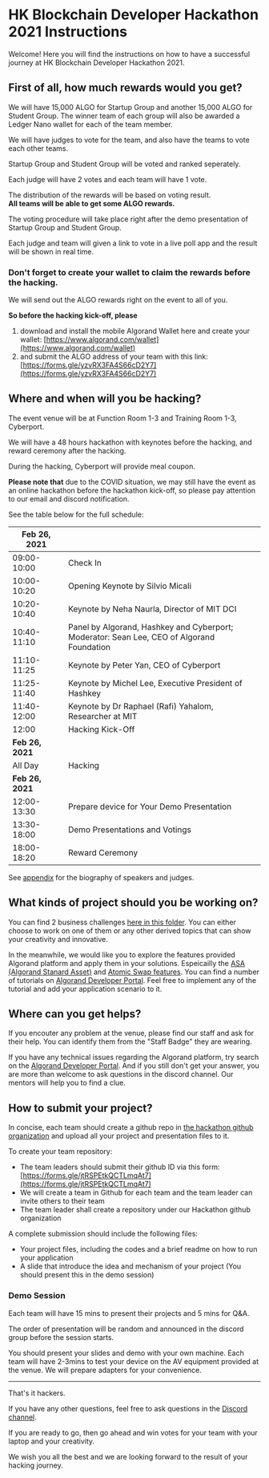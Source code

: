 # HK Blockchain Developer Hackathon 2021 Instructions

Welcome! Here you will find the instructions on how to have a successful journey at HK Blockchain Developer Hackathon 2021.

## First of all, how much rewards would you get?

We will have 15,000 ALGO for Startup Group and another 15,000 ALGO for Student Group. The winner team of each group will also be awarded a Ledger Nano wallet for each of the team member.

We will have judges to vote for the team, and also have the teams to vote each other teams.

Startup Group and Student Group will be voted and ranked seperately.

Each judge will have 2 votes and each team will have 1 vote.

The distribution of the rewards will be based on voting result.   
**All teams will be able to get some ALGO rewards.**

The voting procedure will take place right after the demo presentation of Startup Group and Student Group.

Each judge and team will given a link to vote in a live poll app and the result will be shown in real time.

### Don't forget to create your wallet to claim the rewards before the hacking.

We will send out the ALGO rewards right on the event to all of you.

**So before the hacking kick-off, please** 

1. download and install the mobile Algorand Wallet here and create your wallet: [https://www.algorand.com/wallet](https://www.algorand.com/wallet)
2. and submit the ALGO address of your team with this link: [https://forms.gle/yzvRX3FA4S66cD2Y7](https://forms.gle/yzvRX3FA4S66cD2Y7)



## Where and when will you be hacking?

The event venue will be at Function Room 1-3 and Training Room 1-3, Cyberport.

We will have a 48 hours hackathon with keynotes before the hacking, and reward ceremony after the hacking.

During the hacking, Cyberport will provide meal coupon.

**Please note that** due to the COVID situation, we may still have the event as an online hackathon before the hackathon kick-off, so please pay attention to our email and discord notification.

See the table below for the full schedule:

|  **Feb 26, 2021**      |                                                              |
| ------------------------------ | ------------------------------------------------------------ |
| 09:00-10:00                    | Check In                                                     |
| 10:00-10:20                    | Opening Keynote by Silvio Micali                             |
| 10:20-10:40                    | Keynote by Neha Naurla, Director of MIT DCI                  |
| 10:40-11:10                    | Panel by Algorand, Hashkey and Cyberport;<br/>Moderator: Sean Lee, CEO of Algorand Foundation |
| 11:10-11:25                    | Keynote by Peter Yan, CEO of Cyberport                       |
| 11:25-11:40                    | Keynote by Michel Lee, Executive President of Hashkey        |
| 11:40-12:00                    | Keynote by Dr Raphael (Rafi) Yahalom, Researcher at MIT      |
| 12:00                          | Hacking Kick-Off                                             |
| **Feb 26, 2021**               |                                                              |
| All Day                        | Hacking                                                      |
| **Feb 26, 2021**               |                                                              |
| 12:00-13:30                    | Prepare device for Your Demo Presentation                    |
| 13:30-18:00                    | Demo Presentations and Votings                               |
| 18:00-18:20                    | Reward Ceremony                                              |

See [appendix](./appendix-speakers-and-judges.md) for the biography of speakers and judges.

## What kinds of project should you be working on?

You can find 2 business challenges [here in this folder](./challenges). You can either choose to work on one of them or any other derived topics that can show your creativity and innovative.

In the meanwhile, we would like you to explore the features provided Algorand platform and apply them in your solutions. Espeicailly the [ASA (Algorand Stanard Asset)](https://developer.algorand.org/docs/features/asa/) and [Atomic Swap features](https://developer.algorand.org/docs/features/atomic_transfers/). You can find a number of tutorials on [Algorand Developer Portal](https://developer.algorand.org/). Feel free to implement any of the tutorial and add your application scenario to it.



## Where can you get helps?

If you encouter any problem at the venue, please find our staff and ask for their help. You can identify them from the "Staff Badge" they are wearing.

If you have any technical issues regarding the Algorand platform, try search on the [Algorand Developer Portal](https://developer.algorand.org/).
And if you still don't get your answer, you are more than welcome to ask questions in the discord channel. Our mentors will help you to find a clue.



## How to submit your project?

In concise, each team should create a github repo in [the hackathon github organization](https://github.com/HK-Blockchain-Developer-Hackathon-2021/) and upload all your project and presentation files to it.

To create your team repository:

* The team leaders should submit their github ID via this form: [https://forms.gle/jtRSPEtkQCTLmqAt7](https://forms.gle/jtRSPEtkQCTLmqAt7)
* We will create a team in Github for each team and the team leader can invite others to their team
* The team leader shall create a repository under our Hackathon github organization

A complete submission should include the following files:

* Your project files, including the codes and a brief readme on how to run your application
* A slide that introduce the idea and mechanism of your project (You should present this in the demo session)

### Demo Session

Each team will have 15 mins to present their projects and 5 mins for Q&A.

The order of presentation will be random and announced in the discord group before the session starts.

You should present your slides and demo with your own machine. Each team will have 2-3mins to test your device on the AV equipment provided at the venue. We will prepare adapters for your convenience.



----

That's it hackers.

If you have any other questions, feel free to ask questions in the [Discord channel](https://discord.gg/YgPTCVk).

If you are ready to go, then go ahead and win votes for your team with your laptop and your creativity.

We wish you all the best and we are looking forward to the result of your hacking journey.

